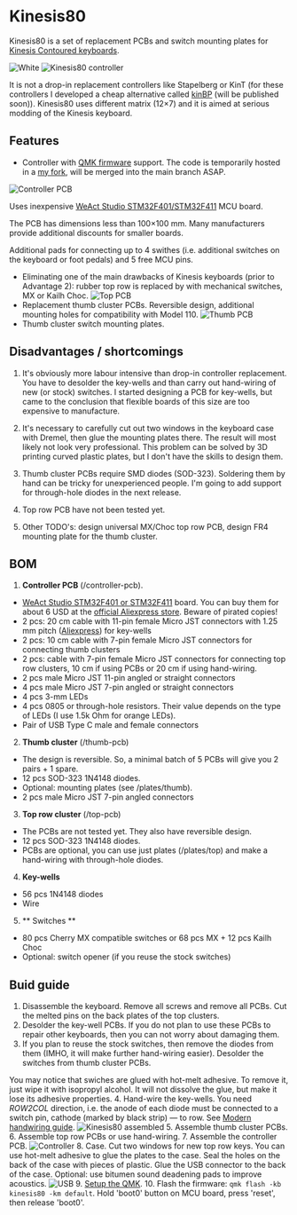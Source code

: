 # Kinesis80
Kinesis80 is a set of replacement PCBs and switch mounting plates for [Kinesis Contoured keyboards](https://deskthority.net/wiki/Kinesis_Contoured).

![White](https://i.imgur.com/Ya9aLS9.jpg)
![Kinesis80 controller](https://i.imgur.com/Im19DdH.jpg)

It is not a drop-in replacement controllers like Stapelberg or KinT (for these controllers I developed a cheap alternative called [kinBP](https://github.com/DmNosachev/kinbp) (will be published soon)). Kinesis80 uses different matrix (12×7) and it is aimed at serious modding of the Kinesis keyboard.

## Features
- Controller with [QMK firmware](https://qmk.fm/) support. The code is temporarily hosted in a [my fork](https://github.com/DmNosachev/qmk_firmware/tree/kinesis80/keyboards/kinesis80), will be merged into the main branch ASAP.

![Controller PCB](https://i.imgur.com/wtBfSYd.png)

Uses inexpensive [WeAct Studio STM32F401/STM32F411](https://github.com/WeActTC/MiniSTM32F4x1) MCU board.

The PCB has dimensions less than 100×100 mm. Many manufacturers provide additional discounts for smaller boards.

Additional pads for connecting up to 4 swithes (i.e. additional switches on the keyboard or foot pedals) and 5 free MCU pins.

- Eliminating one of the main drawbacks of Kinesis keyboards (prior to Advantage 2): rubber top row is replaced by with mechanical switches, MX or Kailh Choc.
![Top PCB](https://i.imgur.com/iGHvibC.png)
- Replacement thumb cluster PCBs. Reversible design, additional mounting holes for compatibility with Model 110.
![Thumb PCB](https://i.imgur.com/MtVvEAH.png)
- Thumb cluster switch mounting plates.

## Disadvantages / shortcomings
1. It's obviously more labour intensive than drop-in controller replacement. You have to desolder the key-wells and than carry out hand-wiring of new (or stock) switches. I started designing a PCB for key-wells, but came to the conclusion that flexible boards of this size are too expensive to manufacture.

2. It's necessary to carefully cut out two windows in the keyboard case with Dremel, then glue the mounting plates there. The result will most likely not look very professional. This problem can be solved by 3D printing curved plastic plates, but I don't have the skills to design them.

3. Thumb cluster PCBs require SMD diodes (SOD-323). Soldering them by hand can be tricky for unexperienced people. I'm going to add support for through-hole diodes in the next release.

4. Top row PCB have not been tested yet.

5. Other TODO's: design universal MX/Choc top row PCB, design FR4 mounting plate for the thumb cluster.

## BOM

1. **Controller PCB** (/controller-pcb).
  - [WeAct Studio STM32F401 or STM32F411](https://github.com/WeActTC/MiniSTM32F4x1) board. You can buy them for about 6 USD at the [official Aliexpress store](https://weactstudio.aliexpress.com/). Beware of pirated copies!
  - 2 pcs: 20 cm cable with 11-pin female Micro JST connectors with 1.25 mm pitch ([Aliexpress](https://aliexpress.com/item/4000588750065.html?sku_id=10000003451067244&spm=a2g0o.store_pc_allProduct.8148356.2.6c274451oTiXZp)) for key-wells
  - 2 pcs: 10 cm cable with 7-pin female Micro JST connectors for connecting thumb clusters
  - 2 pcs: cable with 7-pin female Micro JST connectors for connecting top row clusters, 10 cm if using PCBs or 20 cm if using hand-wiring.
  - 2 pcs male Micro JST 11-pin angled or straight connectors
  - 4 pcs male Micro JST 7-pin angled or straight connectors
  - 4 pcs 3-mm LEDs
  - 4 pcs 0805 or through-hole resistors. Their value depends on the type of LEDs (I use 1.5k Ohm for orange LEDs).
  - Pair of USB Type C male and female connectors 
2. **Thumb cluster** (/thumb-pcb)
  - The design is reversible. So, a minimal batch of 5 PCBs will give you 2 pairs + 1 spare.
  - 12 pcs SOD-323 1N4148 diodes.
  - Optional: mounting plates (see /plates/thumb).
  - 2 pcs male Micro JST 7-pin angled connectors
3. **Top row cluster** (/top-pcb)
  - The PCBs are not tested yet. They also have reversible design.
  - 12 pcs SOD-323 1N4148 diodes.
  - PCBs are optional, you can use just plates (/plates/top) and make a hand-wiring with through-hole diodes.
4. **Key-wells**
  - 56 pcs 1N4148 diodes
  - Wire
5. ** Switches **
  - 80 pcs Cherry MX compatible switches or 68 pcs MX + 12 pcs Kailh Choc
  - Optional: switch opener (if you reuse the stock switches)
  
## Buid guide
1. Disassemble the keyboard. Remove all screws and remove all PCBs. Сut the melted pins on the back plates of the top clusters.
2. Desolder the key-well PCBs. If you do not plan to use these PCBs to repair other keyboards, then you can not worry about damaging them.
3. If you plan to reuse the stock switches, then remove the diodes from them (IMHO, it will make further hand-wiring easier). Desolder the switches from thumb cluster PCBs.

You may notice that swiches are glued with hot-melt adhesive. To remove it, just wipe it with isopropyl alcohol. It will not dissolve the glue, but make it lose its adhesive properties.
4. Hand-wire the key-wells. You need *ROW2COL* direction, i.e. the anode of each diode must be connected to a switch pin, cathode (marked by black strip) — to row. See [Modern handwiring guide](https://geekhack.org/index.php?topic=87689.0).
![Kinesis80 assembled](https://i.imgur.com/PMj0pi5.jpg)
5. Assemble thumb cluster PCBs.
6. Assemble top row PCBs or use hand-wiring.
7. Assemble the controller PCB.
![Controller](https://i.imgur.com/z1OzFdg.jpg)
8. Case. Cut two windows for new top row keys. You can use hot-melt adhesive to glue the plates to the case. Seal the holes on the back of the case with pieces of plastic. Glue the USB connector to the back of the case. Optional: use bitumen sound deadening pads to improve acoustics.
![USB](https://i.imgur.com/xsuOchx.jpg)
9. [Setup the QMK](https://docs.qmk.fm/).
10. Flash the firmware: `qmk flash -kb kinesis80 -km default`. Hold 'boot0' button on MCU board, press 'reset', then release 'boot0'.
